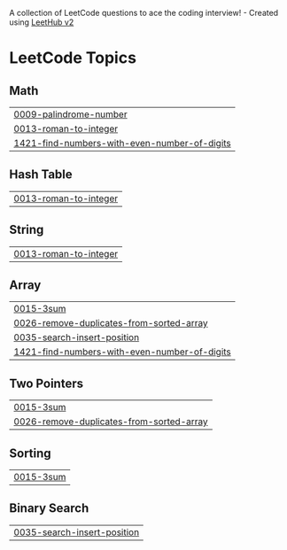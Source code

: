 A collection of LeetCode questions to ace the coding interview! - Created using [LeetHub v2](https://github.com/arunbhardwaj/LeetHub-2.0)
<!---LeetCode Topics Start-->
# LeetCode Topics
## Math
|  |
| ------- |
| [0009-palindrome-number](https://github.com/Akremomer/Leetcode/tree/master/0009-palindrome-number) |
| [0013-roman-to-integer](https://github.com/Akremomer/Leetcode/tree/master/0013-roman-to-integer) |
| [1421-find-numbers-with-even-number-of-digits](https://github.com/Akremomer/Leetcode/tree/master/1421-find-numbers-with-even-number-of-digits) |
## Hash Table
|  |
| ------- |
| [0013-roman-to-integer](https://github.com/Akremomer/Leetcode/tree/master/0013-roman-to-integer) |
## String
|  |
| ------- |
| [0013-roman-to-integer](https://github.com/Akremomer/Leetcode/tree/master/0013-roman-to-integer) |
## Array
|  |
| ------- |
| [0015-3sum](https://github.com/Akremomer/Leetcode/tree/master/0015-3sum) |
| [0026-remove-duplicates-from-sorted-array](https://github.com/Akremomer/Leetcode/tree/master/0026-remove-duplicates-from-sorted-array) |
| [0035-search-insert-position](https://github.com/Akremomer/Leetcode/tree/master/0035-search-insert-position) |
| [1421-find-numbers-with-even-number-of-digits](https://github.com/Akremomer/Leetcode/tree/master/1421-find-numbers-with-even-number-of-digits) |
## Two Pointers
|  |
| ------- |
| [0015-3sum](https://github.com/Akremomer/Leetcode/tree/master/0015-3sum) |
| [0026-remove-duplicates-from-sorted-array](https://github.com/Akremomer/Leetcode/tree/master/0026-remove-duplicates-from-sorted-array) |
## Sorting
|  |
| ------- |
| [0015-3sum](https://github.com/Akremomer/Leetcode/tree/master/0015-3sum) |
## Binary Search
|  |
| ------- |
| [0035-search-insert-position](https://github.com/Akremomer/Leetcode/tree/master/0035-search-insert-position) |
<!---LeetCode Topics End-->